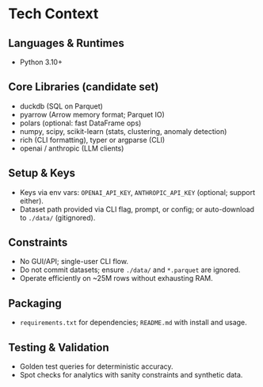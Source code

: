# Tech Context

## Languages & Runtimes
- Python 3.10+

## Core Libraries (candidate set)
- duckdb (SQL on Parquet)
- pyarrow (Arrow memory format; Parquet IO)
- polars (optional: fast DataFrame ops)
- numpy, scipy, scikit-learn (stats, clustering, anomaly detection)
- rich (CLI formatting), typer or argparse (CLI)
- openai / anthropic (LLM clients)

## Setup & Keys
- Keys via env vars: `OPENAI_API_KEY`, `ANTHROPIC_API_KEY` (optional; support either).
- Dataset path provided via CLI flag, prompt, or config; or auto-download to `./data/` (gitignored).

## Constraints
- No GUI/API; single-user CLI flow.
- Do not commit datasets; ensure `./data/` and `*.parquet` are ignored.
- Operate efficiently on ~25M rows without exhausting RAM.

## Packaging
- `requirements.txt` for dependencies; `README.md` with install and usage.

## Testing & Validation
- Golden test queries for deterministic accuracy.
- Spot checks for analytics with sanity constraints and synthetic data.
